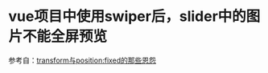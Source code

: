 # vue项目中使用swiper后，slider中的图片不能全屏预览


参考自：[transform与position:fixed的那些恩怨](https://zhuanlan.zhihu.com/p/95021620)

